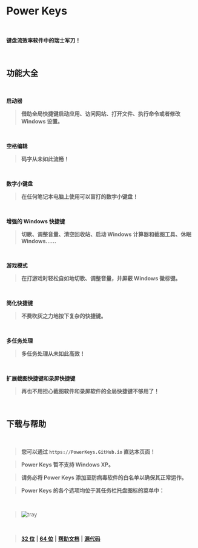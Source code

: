 ﻿<br>

# Power Keys

<br>

**键盘流效率软件中的瑞士军刀！**

<br>

## 功能大全

<br>

**启动器**

>**借助全局快捷键启动应用、访问网站、打开文件、执行命令或者修改 Windows 设置。**

<br>

**空格编辑**

>**码字从未如此流畅！**

<br>

**数字小键盘**

>**在任何笔记本电脑上使用可以盲打的数字小键盘！**

<br>

**增强的 Windows 快捷键**

>**切歌、调整音量、清空回收站、启动 Windows 计算器和截图工具、休眠 Windows……**

<br>

**游戏模式**

>**在打游戏时轻松自如地切歌、调整音量，并屏蔽 Windows 徽标键。**

<br>

**简化快捷键**

>**不费吹灰之力地按下复杂的快捷键。**

<br>

**多任务处理**

>**多任务处理从未如此高效！**

<br>

**扩展截图快捷键和录屏快捷键**

>**再也不用担心截图软件和录屏软件的全局快捷键不够用了！**

<br>

## 下载与帮助

<br>

> **您可以通过 `https://PowerKeys.GitHub.io` 直达本页面！**

> **Power Keys 暂不支持 Windows XP。**

> **请务必将 Power Keys 添加至防病毒软件的白名单以确保其正常运作。**

> **Power Keys 的各个选项均位于其任务栏托盘图标的菜单中：**

<br>

> ![tray](https://user-images.githubusercontent.com/30952626/49337320-b4703500-f64c-11e8-9c14-1e7a309c05f2.png)

<br>

>[**32 位**](https://github.com/szzhiyang/PerfectWindows/raw/master/Power-Keys/Power-Keys-x86.exe)  **|**   [**64 位**](https://github.com/szzhiyang/PerfectWindows/raw/master/Power-Keys/Power-Keys-x64.exe)  **|**  [**帮助文档**](https://github.com/szzhiyang/PerfectWindows/wiki/Power-Keys)  **|**  [**源代码**](https://github.com/szzhiyang/PerfectWindows/tree/master/Power-Keys)

<br>

